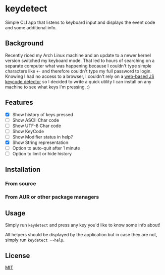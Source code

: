 # keydetect

Simple CLI app that listens to keyboard input and displays the event code and some additional info.

## Background

Recently riced my Arch Linux machine and an update to a newer kernel version switched my keyboard mode.
That led to hours of searching on a separate computer what was happening because I couldn't type simple
characters like `+-` and therefore couldn't type my full password to login. Knowing I had no access to a browser,
I couldn't rely on
a [web-based JS keycode detector](https://www.freecodecamp.org/news/javascript-keycode-list-keypress-event-key-codes/)
so I decided to write a quick utility I can install on any machine to see what keys I'm pressing. :)

## Features

- [x] Show history of keys pressed
- [ ] Show ASCII Char code
- [ ] Show UTF-8 Char code
- [ ] Show KeyCode
- [ ] Show Modifier status in help?
- [x] Show String representation
- [ ] Option to auto-quit after 1 minute
- [ ] Option to limit or hide history

## Installation

### From source

### From AUR or other package managers

## Usage

Simply run `keydetect` and press any key you'd like to know some info about!

All helpers should be displayed by the application but in case they are not, simply run `keydetect --help`.

## License

[MIT](/LICENSE)